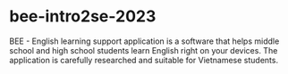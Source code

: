 # bee-intro2se-2023
BEE - English learning support application is a software that helps middle school and high school students learn English right on your devices. The application is carefully researched and suitable for Vietnamese students.
